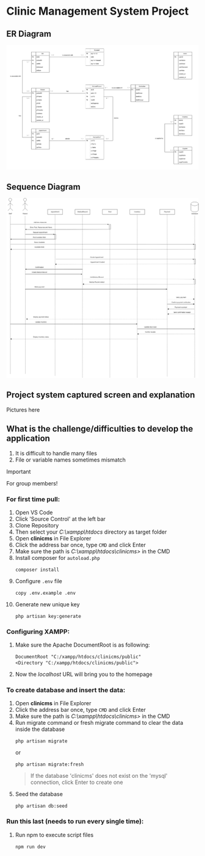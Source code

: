 # Clinic Management System Project

## ER Diagram
![Entity Relationship Diagram of Clinic Management System](/assets/erdfinal.png)

## Sequence Diagram
![Sequence Diagram of Clinic Management System](/assets/sequence.png)

## Project system captured screen and explanation
Pictures here

## What is the challenge/difficulties to develop the application
1. It is difficult to handle many files
2. File or variable names sometimes mismatch

> [!IMPORTANT]
> For group members!

### **For first time pull:**
1. Open VS Code
2. Click 'Source Control' at the left bar
3. Clone Repository
4. Then select your _C:\xampp\htdocs_ directory as target folder
5. Open **clinicms** in File Explorer
6. Click the address bar once, type `CMD` and click Enter
7. Make sure the path is _C:\xampp\htdocs\clinicms>_ in the CMD
8. Install composer for `autoload.php`
   ```
   composer install
   ```
10. Configure `.env` file
    ```
    copy .env.example .env
    ```
12. Generate new unique key
    ```
    php artisan key:generate
    ```
   

### **Configuring XAMPP:**
1. Make sure the Apache DocumentRoot is as following:<br />
   ```
   DocumentRoot "C:/xampp/htdocs/clinicms/public"
   <Directory "C:/xampp/htdocs/clinicms/public">
   ```
2. Now the _localhost_ URL will bring you to the homepage


### **To create database and insert the data:**
1. Open **clinicms** in File Explorer
2. Click the address bar once, type `CMD` and click Enter
3. Make sure the path is _C:\xampp\htdocs\clinicms>_ in the CMD
4. Run migrate command or fresh migrate command to clear the data inside the database
   ```
   php artisan migrate
   ```
   or
   ```
   php artisan migrate:fresh
   ```
    > If the database 'clinicms' does not exist on the 'mysql' connection, click Enter to create one
6. Seed the database
   ```
   php artisan db:seed
   ```


### **Run this last (needs to run every single time):**
1. Run npm to execute script files
   ```
   npm run dev
   ```
